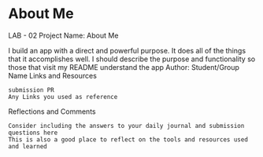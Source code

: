 # About Me


LAB - 02
Project Name: About Me

I build an app with a direct and powerful purpose. It does all of the things that it accomplishes well. I should describe the purpose and functionality so those that visit my README understand the app
Author: Student/Group Name
Links and Resources

    submission PR
    Any Links you used as reference

Reflections and Comments

    Consider including the answers to your daily journal and submission questions here
    This is also a good place to reflect on the tools and resources used and learned


